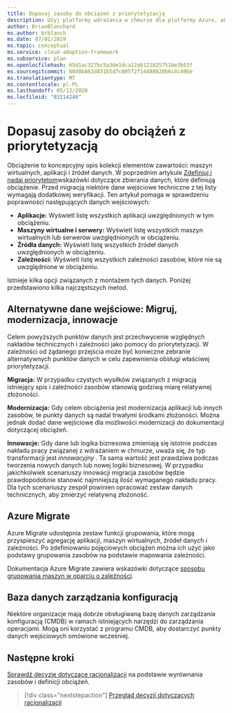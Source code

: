```yaml
---
title: Dopasuj zasoby do obciążeń z priorytetyzacją
description: Użyj platformy wdrażania w chmurze dla platformy Azure, aby dowiedzieć się, jak wyrównywać zasoby do obciążeń z priorytetami.
author: BrianBlanchard
ms.author: brblanch
ms.date: 07/01/2019
ms.topic: conceptual
ms.service: cloud-adoption-framework
ms.subservice: plan
ms.openlocfilehash: 65d1ac327bc5a36e1dca12ab121825751be3b53f
ms.sourcegitcommit: 60d8b863d431b5d7c005f2f14488620b6c4c49be
ms.translationtype: MT
ms.contentlocale: pl-PL
ms.lasthandoff: 05/12/2020
ms.locfileid: "83214246"
---
```

# <a name="align-assets-to-prioritized-workloads"></a>Dopasuj zasoby do obciążeń z priorytetyzacją

Obciążenie to koncepcyjny opis kolekcji elementów zawartości: maszyn wirtualnych, aplikacji i źródeł danych. W poprzednim artykule [Zdefiniuj i nadaj priorytetom](./workloads.md)wskazówki dotyczące zbierania danych, które definiują obciążenie. Przed migracją niektóre dane wejściowe techniczne z tej listy wymagają dodatkowej weryfikacji. Ten artykuł pomaga w sprawdzeniu poprawności następujących danych wejściowych:

- **Aplikacje:** Wyświetl listę wszystkich aplikacji uwzględnionych w tym obciążeniu.
- **Maszyny wirtualne i serwery:** Wyświetl listę wszystkich maszyn wirtualnych lub serwerów uwzględnionych w obciążeniu.
- **Źródła danych:** Wyświetl listę wszystkich źródeł danych uwzględnionych w obciążeniu.
- **Zależności:** Wyświetl listę wszystkich zależności zasobów, które nie są uwzględnione w obciążeniu.

Istnieje kilka opcji związanych z montażem tych danych. Poniżej przedstawiono kilka najczęstszych metod.

## <a name="alternative-inputs-migrate-modernize-innovate"></a>Alternatywne dane wejściowe: Migruj, modernizacja, innowacje

Celem powyższych punktów danych jest przechwycenie względnych nakładów technicznych i zależności jako pomocy do priorytetyzacji. W zależności od żądanego przejścia może być konieczne zebranie alternatywnych punktów danych w celu zapewnienia obsługi właściwej priorytetyzacji.

**Migracja:** W przypadku czystych wysiłków związanych z migracją istniejący spis i zależności zasobów stanowią godziwą miarę relatywnej złożoności.

**Modernizacja:** Gdy celem obciążenia jest modernizacja aplikacji lub innych zasobów, te punkty danych są nadal trwałymi środkami złożoności. Można jednak dodać dane wejściowe dla możliwości modernizacji do dokumentacji dotyczącej obciążeń.

**Innowacje:** Gdy dane lub logika biznesowa zmieniają się istotnie podczas nakładu pracy związanej z wdrażaniem w chmurze, uważa się, że typ transformacji jest _innowacyjny_ . Ta sama wartość jest prawdziwa podczas tworzenia nowych danych lub nowej logiki biznesowej. W przypadku jakichkolwiek scenariuszy innowacji migracja zasobów będzie prawdopodobnie stanowić najmniejszą ilość wymaganego nakładu pracy. Dla tych scenariuszy zespół powinien opracować zestaw danych technicznych, aby zmierzyć relatywną złożoność.

## <a name="azure-migrate"></a>Azure Migrate

Azure Migrate udostępnia zestaw funkcji grupowania, które mogą przyspieszyć agregację aplikacji, maszyn wirtualnych, źródeł danych i zależności. Po zdefiniowaniu pojęciowych obciążeń można ich użyć jako podstawy grupowania zasobów na podstawie mapowania zależności.

Dokumentacja Azure Migrate zawiera wskazówki dotyczące [sposobu grupowania maszyn w oparciu o zależności](https://docs.microsoft.com/azure/migrate/how-to-create-group-machine-dependencies).

## <a name="configuration-management-database"></a>Baza danych zarządzania konfiguracją

Niektóre organizacje mają dobrze obsługiwaną bazę danych zarządzania konfiguracją (CMDB) w ramach istniejących narzędzi do zarządzania operacjami. Mogą oni korzystać z programu CMDB, aby dostarczyć punkty danych wejściowych omówione wcześniej.

## <a name="next-steps"></a>Następne kroki

[Sprawdź decyzje dotyczące racjonalizacji](./review-rationalization.md) na podstawie wyrównania zasobów i definicji obciążeń.

> [!div class="nextstepaction"]
> [Przegląd decyzji dotyczących racjonalizacji](./review-rationalization.md)
